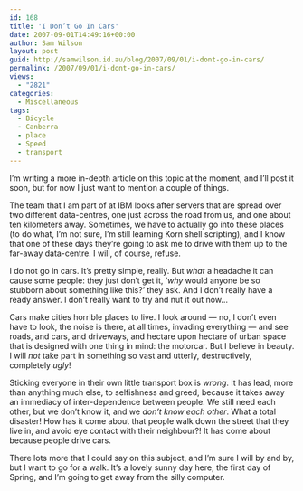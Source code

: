 ```yaml
---
id: 168
title: 'I Don’t Go In Cars'
date: 2007-09-01T14:49:16+00:00
author: Sam Wilson
layout: post
guid: http://samwilson.id.au/blog/2007/09/01/i-dont-go-in-cars/
permalink: /2007/09/01/i-dont-go-in-cars/
views:
  - "2821"
categories:
  - Miscellaneous
tags:
  - Bicycle
  - Canberra
  - place
  - Speed
  - transport
---
```

I’m writing a more in-depth article on this topic at the moment, and I’ll post it soon, but for now I just want to mention a couple of things.

The team that I am part of at IBM looks after servers that are spread over two different data-centres, one just across the road from us, and one about ten kilometers away. Sometimes, we have to actually go into these places (to do what, I’m not sure, I’m still learning Korn shell scripting), and I know that one of these days they’re going to ask me to drive with them up to the far-away data-centre. I will, of course, refuse.

I do not go in cars. It’s pretty simple, really. But _what_ a headache it can cause some people: they just don’t get it, ‘_why_ would anyone be so stubborn about something like this?’ they ask. And I don’t really have a ready answer. I don’t really want to try and nut it out now…

Cars make cities horrible places to live. I look around — no, I don’t even have to look, the noise is there, at all times, invading everything — and see roads, and cars, and driveways, and hectare upon hectare of urban space that is designed with one thing in mind: the motorcar. But I believe in beauty. I will _not_ take part in something so vast and utterly, destructively, completely _ugly_!

Sticking everyone in their own little transport box is _wrong_. It has lead, more than anything much else, to selfishness and greed, because it takes away an immediacy of inter-dependence between people. We still need each other, but we don’t know it, and we _don’t know each other_. What a total disaster! How has it come about that people walk down the street that they live in, and avoid eye contact with their neighbour?! It has come about because people drive cars.

There lots more that I could say on this subject, and I’m sure I will by and by, but I want to go for a walk. It’s a lovely sunny day here, the first day of Spring, and I’m going to get away from the silly computer.